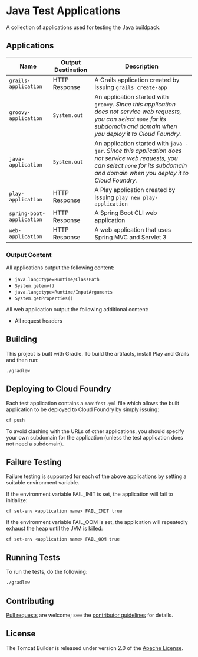 # Java Test Applications

A collection of applications used for testing the Java buildpack.

## Applications

| Name | Output Destination | Description
| ---- | ------ | -----------
`grails-application` | HTTP Response | A Grails application created by issuing `grails create-app`
`groovy-application` | `System.out` | An application started with `groovy`. _Since this application does not service web requests, you can select `none` for its subdomain and domain when you deploy it to Cloud Foundry._
`java-application` | `System.out` | An application started with `java -jar`. _Since this application does not service web requests, you can select `none` for its subdomain and domain when you deploy it to Cloud Foundry._
`play-application` | HTTP Response | A Play application created by issuing `play new play-application`
`spring-boot-application` | HTTP Response | A Spring Boot CLI web application
`web-application` | HTTP Response | A web application that uses Spring MVC and Servlet 3

### Output Content
All applications output the following content:

* `java.lang:type=Runtime/ClassPath`
* `System.getenv()`
* `java.lang:type=Runtime/InputArguments`
* `System.getProperties()`

All web application output the following additional content:

* All request headers

## Building

This project is built with Gradle. To build the artifacts, install Play and Grails and then run:

```plain
./gradlew
```

## Deploying to Cloud Foundry

Each test application contains a `manifest.yml` file which allows the built application to be deployed to Cloud Foundry by simply issuing:

```plain
cf push
```

To avoid clashing with the URLs of other applications, you should specify your own subdomain for the application (unless the test application
does not need a subdomain).

## Failure Testing

Failure testing is supported for each of the above applications by setting a suitable environment variable.

If the environment variable FAIL_INIT is set, the application will fail to initialize:

```plain
cf set-env <application name> FAIL_INIT true
```

If the environment variable FAIL_OOM is set, the application will repeatedly exhaust the heap until the JVM is killed:

```plain
cf set-env <application name> FAIL_OOM true
```

## Running Tests
To run the tests, do the following:

```bash
./gradlew
```

## Contributing
[Pull requests][] are welcome; see the [contributor guidelines][] for details.

[Pull requests]: http://help.github.com/send-pull-requests
[contributor guidelines]: CONTRIBUTING.md

## License
The Tomcat Builder is released under version 2.0 of the [Apache License][].

[Apache License]: http://www.apache.org/licenses/LICENSE-2.0

